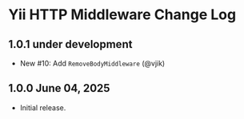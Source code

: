 # Yii HTTP Middleware Change Log

## 1.0.1 under development

- New #10: Add `RemoveBodyMiddleware` (@vjik)

## 1.0.0 June 04, 2025

- Initial release.

